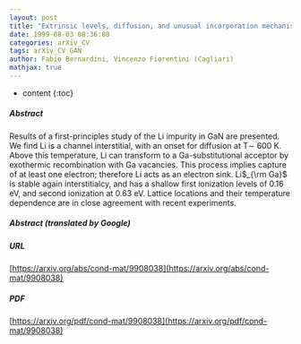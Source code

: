```yaml
---
layout: post
title: "Extrinsic levels, diffusion, and unusual incorporation mechanism of lithium in GaN"
date: 1999-08-03 08:36:08
categories: arXiv_CV
tags: arXiv_CV GAN
author: Fabio Bernardini, Vincenzo Fiorentini (Cagliari)
mathjax: true
---
```


* content
{:toc}

##### Abstract
Results of a first-principles study of the Li impurity in GaN are presented. We find Li is a channel interstitial, with an onset for diffusion at T$\sim$ 600 K. Above this temperature, Li can transform to a Ga-substitutional acceptor by exothermic recombination with Ga vacancies. This process implies capture of at least one electron; therefore Li acts as an electron sink. Li$_{\rm Ga}$ is stable again interstitialcy, and has a shallow first ionization levels of 0.16 eV, and second ionization at 0.63 eV. Lattice locations and their temperature dependence are in close agreement with recent experiments.

##### Abstract (translated by Google)


##### URL
[https://arxiv.org/abs/cond-mat/9908038](https://arxiv.org/abs/cond-mat/9908038)

##### PDF
[https://arxiv.org/pdf/cond-mat/9908038](https://arxiv.org/pdf/cond-mat/9908038)

